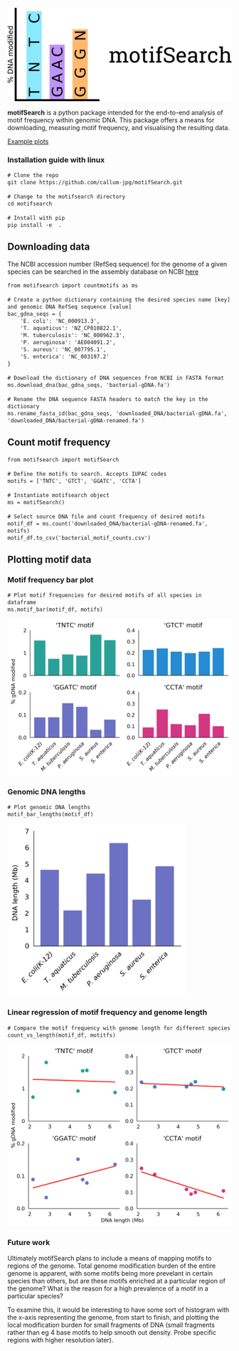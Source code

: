 <p align="center">
  <img src="img/motifsearch-logo.png">
</p>

**motifSearch** is a python package intended for the end-to-end analysis of motif frequency within genomic DNA. This package offers a means for downloading, measuring motif frequency, and visualising the resulting data.


[Example plots](#example-plots)

### Installation guide with linux
```
# Clone the repo
git clone https://github.com/callum-jpg/motifSearch.git

# Change to the motifsearch directory
cd motifsearch

# Install with pip
pip install -e  .
```

## Downloading data
The NCBI accession number (RefSeq sequence) for the genome of a given species can be searched in the assembly database on NCBI [here](https://www.ncbi.nlm.nih.gov/assembly)
```
from motifsearch import countmotifs as ms

# Create a python dictionary containing the desired species name [key] and genomic DNA RefSeq sequence [value]
bac_gdna_seqs = {
    'E. coli': 'NC_000913.3',
    'T. aquaticus': 'NZ_CP010822.1',
    'M. tuberculosis': 'NC_000962.3',
    'P. aeruginosa': 'AE004091.2',
    'S. aureus': 'NC_007795.1',
    'S. enterica': 'NC_003197.2'
}

# Download the dictionary of DNA sequences from NCBI in FASTA format
ms.download_dna(bac_gdna_seqs, 'bacterial-gDNA.fa')

# Rename the DNA sequence FASTA headers to match the key in the dictionary
ms.rename_fasta_id(bac_gdna_seqs, 'downloaded_DNA/bacterial-gDNA.fa', 'downloaded_DNA/bacterial-gDNA-renamed.fa')
```

## Count motif frequency

```
from motifsearch import motifSearch

# Define the motifs to search. Accepts IUPAC codes
motifs = ['TNTC', 'GTCT', 'GGATC', 'CCTA']

# Instantiate motifsearch object
ms = motifSearch()

# Select source DNA file and count frequency of desired motifs
motif_df = ms.count('downloaded_DNA/bacterial-gDNA-renamed.fa', motifs)
motif_df.to_csv('bacterial_motif_counts.csv')
```

## Plotting motif data
<a name="example-plots"></a>
### Motif frequency bar plot

```
# Plot motif frequencies for desired motifs of all species in dataframe
ms.motif_bar(motif_df, motifs)
```
<p align="left">
  <img src="img/motifsearch-bar-plot.png", width=700>
</p>


### Genomic DNA lengths
```
# Plot genomic DNA lengths
motif_bar_lengths(motif_df)
```

<p align="left">
  <img src="img/motifsearch-bar-plot-lengths.png", width=400>
</p>

### Linear regression of motif frequency and genome length
```
# Compare the motif frequency with genome length for different species
count_vs_length(motif_df, motitfs)
```

<p align="left">
  <img src="img/motifsearch-lin-reg.png", width=600>
</p>


### Future work
Ultimately motifSearch plans to include a means of mapping motifs to regions of the genome. Total genome modification burden of the entire genome is apparent, with some motifs being more prevelant in certain species than others, but are these motifs enriched at a particular region of the genome? What is the reason for a high prevalence of a motif in a particular species?

To examine this, it would be interesting to have some sort of histogram with the x-axis representing the genome, from start to finish, and plotting the local modification burden for small fragments of DNA (small fragments rather than eg 4 base motifs to help smooth out density. Probe specific regions with higher resolution later).
